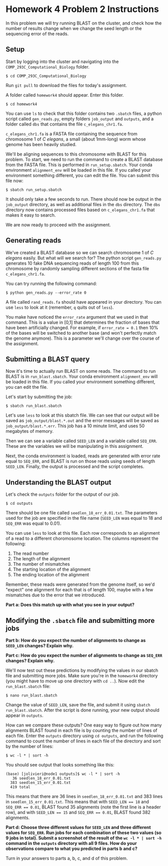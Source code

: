 # Homework 4 Problem 2 Instructions

In this problem we will try running BLAST on the cluster, and check how the number of results change when we change the seed length or the sequencing error of the reads.

## Setup

Start by logging into the cluster and navigating into the `COMP_293C_Computational_Biology` folder.

`$ cd COMP_293C_Computational_Biology`

Run `git pull` to download the files for today's assignment.

A folder called `homework4` should appear. Enter this folder.

`$ cd homework4`

You can use `ls` to check that this folder contains two `.sbatch` files, a python script called `gen_reads.py`, empty folders `job_output` and `outputs`, and a folder called `dbs` that contains the file `c_elegans_chr1.fa`.

`c_elegans_chr1.fa` is a FASTA file containing the sequence from chromosome 1 of _C elegans_, a small (about 1mm-long) worm whose genome has been heavily studied.

We'll be aligning sequences to this chromosome with BLAST for this problem. To start, we need to run the command to create a BLAST database from the FASTA file. This is performed in `run_setup.sbatch`. Your conda environment `alignment_env` will be loaded in this file. If you called your environment something different, you can edit the file. You can submit this file now:

`$ sbatch run_setup.sbatch`

It should only take a few seconds to run. There should now be output in the `job_output` directory, as well as additional files in the `dbs` directory. The `dbs` directory now contains processed files based on `c_elegans_chr1.fa` that makes it easy to search.

We are now ready to proceed with the assignment.

## Generating reads

We've created a BLAST database so we can search chromosome 1 of _C elegans_ easily. But what will we search for? The python script `gen_reads.py` generates 10 fake DNA sequencing reads of length 100 from this chromosome by randomly sampling different sections of the fasta file `c_elegans_chr1.fa`.

You can try running the following command:

`$ python gen_reads.py --error_rate 0` 

A file called `rand_reads.fa` should have appeared in your directory. You can use `less` to look at it (remember, `q` quits out of `less`).

You make have noticed the `error_rate` argument that we used in that command. This is a value in [0,1] that determines the fraction of bases that have been artificially changed. For example, if `error_rate = 0.1` then 10% of the bases will be switched to another base (and won't perfectly match the genome anymore). This is a parameter we'll change over the course of the assignment.

## Submitting a BLAST query

Now it's time to actually run BLAST on some reads. The command to run BLAST is in `run_blast.sbatch`. Your conda environment `alignment_env` will be loaded in this file. If you called your environment something different, you can edit the file. 

Let's start by submitting the job:

`$ sbatch run_blast.sbatch`

Let's use `less` to look at this sbatch file. We can see that our output will be saved as `job_output/blast.*.out` and the error messages will be saved as `job_output/blast.*.err`. This job has a 10 minute limit, and uses 50 megabytes of memory.

Then we can see a variable called `SEED_LEN` and a variable called `SEQ_ERR`. These are the variables we will be manipulating in this assignment.

Next, the conda environment is loaded, reads are generated with error rate equal to `SEQ_ERR`, and BLAST is run on those reads using seeds of length `SEED_LEN`. Finally, the output is processed and the script completes.

## Understanding the BLAST output

Let's check the `outputs` folder for the output of our job.

`$ cd outputs`

There should be one file called `seedlen_18_err_0.01.txt`. The parameters used for the job are specified in the file name (`SEED_LEN` was equal to 18 and `SEQ_ERR` was equal to 0.01).

You can use `less` to look at this file. Each row corresponds to an alignment of a read to a different choromosome location. The columns represent the following:
1. The read number
2. The length of the alignment
3. The number of mismatches
4. The starting location of the alignment
5. The ending location of the alignment

Remember, these reads were generated from the genome itself, so we'd "expect" one alignment for each that is of length 100, maybe with a few mismatches due to the error that we introduced. 

**Part a: Does this match up with what you see in your output?**

## Modifying the `.sbatch`  file and submitting more jobs

**Part b: How do you expect the number of alignments to change as `SEED_LEN` changes? Explain why.**

**Part c: How do you expect the number of alignments to change as `SEQ_ERR` changes? Explain why.**

We'll now test out these predictions by modifying the values in our sbatch file and submitting more jobs. Make sure you're in the `homework4` directory (you might have to move up one directory with `cd ..`). Now edit the `run_blast.sbatch` file:

`$ nano run_blast.sbatch`

Change the value of `SEED_LEN`, save the file, and submit it using `sbatch run_blast.sbatch`. After the script is done running, your new output should appear in `outputs`.

How can we compare these outputs? One easy way to figure out how many alignments BLAST found in each file is by counting the number of lines of each file. Enter the `outputs` directory using `cd outputs`, and run the following command to count the number of lines in each file of the directory and sort by the number of lines:

`$ wc -l * | sort -h`

You should see output that looks something like this:

```
(base) [jolivieri@node1 outputs]$ wc -l * | sort -h
   36 seedlen_18_err_0.01.txt
  383 seedlen_15_err_0.01.txt
  419 total
```

This means that there are 36 lines in `seedlen_18_err_0.01.txt` and 383 lines in `seedlen_15_err_0.01.txt`. This means that with `SEED_LEN == 18` and `SEQ_ERR == 0.01`, BLAST found 35 alignments (note the first line is a header row), and with `SEED_LEN == 15` and `SEQ_ERR == 0.01`,  BLAST found 382 alignments.

**Part d: Choose three different values for `SEED_LEN` and three different values for `SEQ_ERR`. Run jobs for each combination of these two values (so 9 jobs in total). Submit a screenshot of the result of the `wc -l * | sort -h` command in the `outputs` directory with all 9 files. How do your observations compare to what you predicted in parts b and c?**

Turn in your answers to parts a, b, c, and d of this problem.
